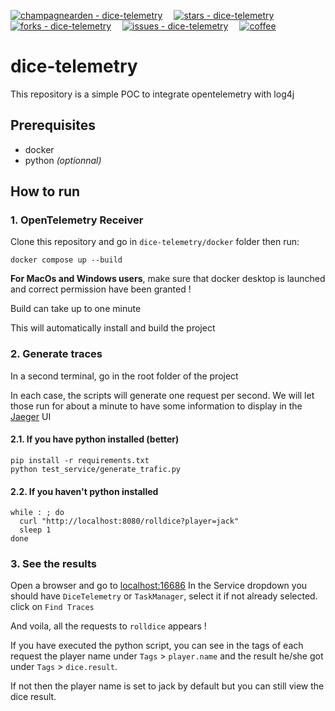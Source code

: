 [![champagnearden - dice-telemetry](https://img.shields.io/static/v1?label=champagnearden&message=dice-telemetry&color=blue&logo=github)](https://github.com/champagnearden/dice-telemetry "Go to GitHub repo")
&emsp;[![stars - dice-telemetry](https://img.shields.io/github/stars/champagnearden/dice-telemetry?style=social)](https://github.com/champagnearden/dice-telemetry)
&emsp;[![forks - dice-telemetry](https://img.shields.io/github/forks/champagnearden/dice-telemetry?style=social)](https://github.com/champagnearden/dice-telemetry)
&emsp;[![issues - dice-telemetry](https://img.shields.io/github/issues/champagnearden/dice-telemetry)](https://github.com/champagnearden/dice-telemetry/issues)
&emsp;[![coffee](https://img.buymeacoffee.com/button-api/?text=Buy%20me%20a%20coffee&emoji=🗿&slug=champagnearden&button_colour=FF5F5F&font_colour=FFFFFF&font_family=Cookie&outline_colour=000000&coffee_colour=ffffff)](https://buymeacoffee.com/champagnearden "Buy me a coffee")

# dice-telemetry
This repository is a simple POC to integrate opentelemetry with log4j

## Prerequisites
- docker
- python *(optionnal)*

## How to run
### 1. OpenTelemetry Receiver
Clone this repository and go in `dice-telemetry/docker` folder then run:
```shell
docker compose up --build
```
**For MacOs and Windows users**, make sure that docker desktop is launched and correct permission have been granted !

Build can take up to one minute

This will automatically install and build the project

### 2. Generate traces
In a second terminal, go in the root folder of the project

In each case, the scripts will generate one request per second. We will let those run for about a minute to have some information to display in the [Jaeger](https://www.jaegertracing.io/) UI
#### 2.1. If you have python installed (better)
```shell
pip install -r requirements.txt 
python test_service/generate_trafic.py
```
#### 2.2. If you haven't python installed
```shell
while : ; do
  curl "http://localhost:8080/rolldice?player=jack"
  sleep 1
done
```

### 3. See the results
Open a browser and go to [localhost:16686](http://localhost:16686)
In the Service dropdown you should have `DiceTelemetry` or `TaskManager`, select it if not already selected.
click on `Find Traces`

And voila, all the requests to `rolldice` appears !

If you have executed the python script, you can see in the tags of each request the player name under `Tags` > `player.name` and the result he/she got under `Tags` > `dice.result`.

If not then the player name is set to jack by default but you can still view the dice result.
